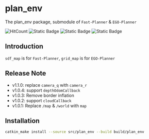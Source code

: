 # plan_env

The plan_env package, submodule of `Fast-Planner` & `EGO-Planner`

![HitCount](https://img.shields.io/endpoint?url=https%3A%2F%2Fhits.dwyl.com%2FHuaYuXiao%2FFast-Planner.json%3Fcolor%3Dpink)
![Static Badge](https://img.shields.io/badge/ROS-noetic-22314E?logo=ros)
![Static Badge](https://img.shields.io/badge/C%2B%2B-14-00599C?logo=cplusplus)
![Static Badge](https://img.shields.io/badge/Ubuntu-20.04.6-E95420?logo=ubuntu)


## Introduction

`sdf_map` is for `Fast-Planner`, `grid_map` is for `EGO-Planner`


## Release Note

- v1.1.0: replace `camera_q` with `camera_r`
- v1.0.4: support `depthOdomCallback`
- v1.0.3: Remove border inflation
- v1.0.2: support `cloudCallback`
- v1.0.1: Replace `/map` & `/world` with `map`


## Installation

```bash
catkin_make install --source src/plan_env --build build/plan_env
```
